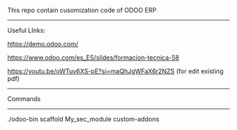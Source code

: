This repo contain cusomization code of ODOO ERP 
____________________
Useful LInks:

https://demo.odoo.com/

https://www.odoo.com/es_ES/slides/formacion-tecnica-58

https://youtu.be/oWTuv6XS-pE?si=maQhJgWFaX6r2NZS (for edit existing pdf)


_____________________________

Commands
______________________________
./odoo-bin scaffold My_sec_module custom-addons




